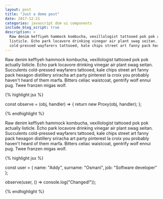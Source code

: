 ```yaml
---
layout: post
title: "Just a demo post"
date: 2017-12-21
categories: javascript dom ui components
include_blog_script: true
description: >
  Raw denim keffiyeh hammock kombucha, vexillologist tattooed pok pok actually
  listicle. Echo park locavore drinking vinegar air plant swag seitan. Succulents
  cold-pressed wayfarers tattooed, kale chips street art fanny pack hexagon
---
```


Raw denim keffiyeh hammock kombucha, vexillologist tattooed pok pok actually
listicle. Echo park locavore drinking vinegar air plant swag seitan. Succulents
cold-pressed wayfarers tattooed, kale chips street art fanny pack hexagon
distillery sriracha art party pinterest la croix you probably haven't heard of
them marfa. Bitters celiac waistcoat, gentrify wolf ennui pug. Twee franzen
migas wolf.

{% highlight jsx %}

const observe = (obj, handler) => {
  return new Proxy(obj, handler);
};

{% endhighlight %}

Raw denim keffiyeh hammock kombucha, vexillologist tattooed pok pok actually
listicle. Echo park locavore drinking vinegar air plant swag seitan. Succulents
cold-pressed wayfarers tattooed, kale chips street art fanny pack hexagon
distillery sriracha art party pinterest la croix you probably haven't heard of
them marfa. Bitters celiac waistcoat, gentrify wolf ennui pug. Twee franzen
migas wolf.

{% highlight jsx %}

const user = {
  name: "Addy",
  surname: "Osmani",
  job: "Software developer"
};

observe(user, () => console.log("Changed!"));

{% endhighlight %}
